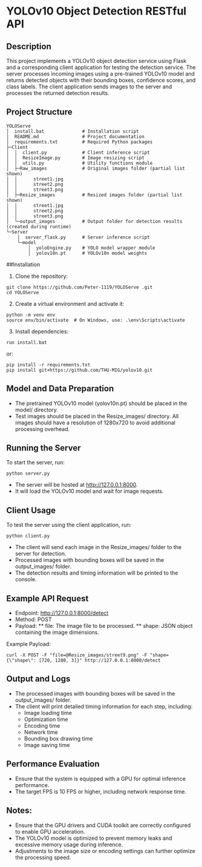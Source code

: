 # YOLOv10 Object Detection RESTful API

## Description
This project implements a YOLOv10 object detection service using Flask and a corresponding client application for testing the detection service. The server processes incoming images using a pre-trained YOLOv10 model and returns detected objects with their bounding boxes, confidence scores, and class labels. The client application sends images to the server and processes the returned detection results.


## Project Structure
```
YOLOServe
│  install.bat              # Installation script
│  README.md                # Project documentation
│  requirements.txt         # Required Python packages
├─Client
│  │  client.py             # Client inference script
│  │  ResizeImage.py        # Image resizing script
│  │  utils.py              # Utility functions module
│  ├─Raw_images             # Original images folder (partial list shown)
│  │      street1.jpg
│  │      street2.png
│  │      street3.png
│  ├─Resize_images          # Resized images folder (partial list shown)
│  │      street1.jpg
│  │      street2.png
│  │      street3.png
│  └─output_images          # Output folder for detection results (created during runtime)
└─Server
    │  server_flask.py      # Server inference script
    └─model
        │  yoloEngine.py    # YOLO model wrapper module
        │  yolov10n.pt      # YOLOv10n model weights
```


##Installation
1. Clone the repository:
```
git clone https://github.com/Peter-1119/YOLOServe .git
cd YOLOServe 
```

2. Create a virtual environment and activate it:
```
python -m venv env
source env/bin/activate  # On Windows, use: .\env\Scripts\activate
```

3. Install dependencies:
```
run install.bat
```
or: 
```
pip install -r requirements.txt
pip install git+https://github.com/THU-MIG/yolov10.git
```


## Model and Data Preparation
* The pretrained YOLOv10 model (yolov10n.pt) should be placed in the model/ directory.
* Test images should be placed in the Resize_images/ directory. All images should have a resolution of 1280x720 to avoid additional processing overhead.


## Running the Server
To start the server, run:
```
python server.py
```
* The server will be hosted at http://127.0.0.1:8000.
* It will load the YOLOv10 model and wait for image requests.


## Client Usage
To test the server using the client application, run:
```
python client.py
```
* The client will send each image in the Resize_images/ folder to the server for detection.
* Processed images with bounding boxes will be saved in the output_images/ folder.
* The detection results and timing information will be printed to the console.


## Example API Request
* Endpoint: http://127.0.0.1:8000/detect
* Method: POST
* Payload:
** file: The image file to be processed.
** shape: JSON object containing the image dimensions.

Example Payload:
```
curl -X POST -F "file=@Resize_images/street9.png" -F "shape={\"shape\": [720, 1280, 3]}" http://127.0.0.1:8000/detect
```


## Output and Logs
* The processed images with bounding boxes will be saved in the output_images/ folder.
* The client will print detailed timing information for each step, including:
    *   Image loading time
    *   Optimization time
    *   Encoding time
    *   Network time
    *   Bounding box drawing time
    *   Image saving time


## Performance Evaluation
* Ensure that the system is equipped with a GPU for optimal inference performance.
* The target FPS is 10 FPS or higher, including network response time.


## Notes:
* Ensure that the GPU drivers and CUDA toolkit are correctly configured to enable GPU acceleration.
* The YOLOv10 model is optimized to prevent memory leaks and excessive memory usage during inference.
* Adjustments to the image size or encoding settings can further optimize the processing speed.